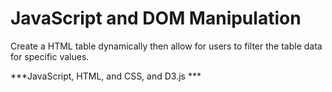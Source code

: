 # JavaScript and DOM Manipulation

Create a HTML table dynamically then allow for users to filter the table data for specific values. 

***JavaScript, HTML, and CSS, and D3.js ***



